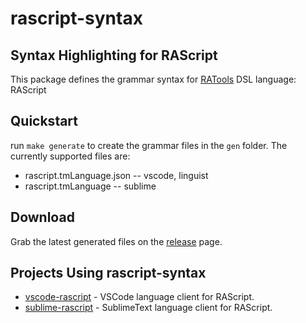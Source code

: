# rascript-syntax

## Syntax Highlighting for RAScript

This package defines the grammar syntax for [RATools](https://github.com/Jamiras/RATools) DSL language: RAScript

## Quickstart

run `make generate` to create the grammar files in the `gen` folder. The currently supported files are:

* rascript.tmLanguage.json -- vscode, linguist
* rascript.tmLanguage -- sublime

## Download

Grab the latest generated files on the [release](https://github.com/joshraphael/rascript-syntax/releases/latest) page.

## Projects Using rascript-syntax
- [vscode-rascript](https://github.com/joshraphael/vscode-rascript) - VSCode language client for RAScript.
- [sublime-rascript](https://github.com/joshraphael/sublime-rascript) - SublimeText language client for RAScript.
